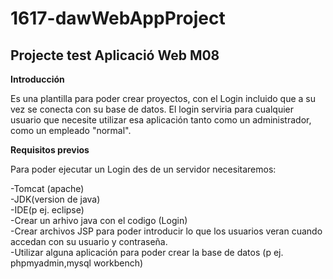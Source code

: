 ﻿# 1617-dawWebAppProject
## Projecte test Aplicació Web M08 

**Introducción**

Es una plantilla para poder crear proyectos, con el Login incluido que a su vez se conecta con su base de datos.
El login serviria para cualquier usuario que necesite utilizar esa aplicación tanto como un administrador, como un empleado "normal".

**Requisitos previos**

Para poder ejecutar un Login des de un servidor necesitaremos:  

-Tomcat (apache)  
-JDK(version de java)  
-IDE(p ej. eclipse)  
	-Crear un arhivo java con el codigo (Login)  
	-Crear archivos JSP para poder introducir lo que los usuarios veran cuando accedan con su usuario y contraseña.  
-Utilizar alguna aplicación para poder crear la base de datos (p ej. phpmyadmin,mysql workbench)

